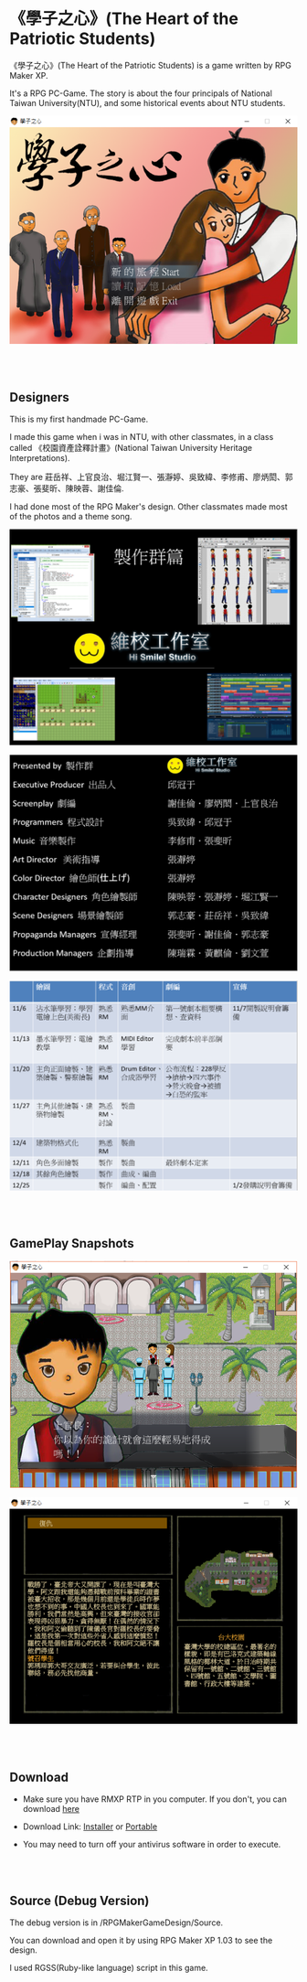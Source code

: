 # 《學子之心》(The Heart of the Patriotic Students)

《學子之心》(The Heart of the Patriotic Students) is a game written by RPG Maker XP.

It's a RPG PC-Game. The story is about the four principals of National Taiwan University(NTU), and some historical events about NTU students.  

![](Images/Snapshot1.png)

<br><br/>

## Designers

This is my first handmade PC-Game.

I made this game when i was in NTU, with other classmates, in a class called 《校園資產詮釋計畫》(National Taiwan University Heritage Interpretations).  

They are 莊岳祥、上官良治、堀江賢一、張瀞婷、吳致緯、李修甫、廖炳閎、郭志豪、張斐昕、陳映蓉、謝佳倫.  

I had done most of the RPG Maker's design. Other classmates made most of the photos and a theme song.  

![](Images/Designers1.png)

![](Images/Designers2.png)

![](Images/Designers3.png)

<br><br/>

## GamePlay Snapshots

![](Images/Snapshot2.png)

![](Images/Snapshot3.png)

<br><br/>

## Download

* Make sure you have RMXP RTP in you computer. If you don't, you can download [here](/Builds/xp_rtp104e.exe) 

* Download Link: [Installer](/Builds/《學子之心》1.01&nbspInstaller.exe) or [Portable](/Builds/《學子之心》1.01&nbspPortable.exe) 

* You may need to turn off your antivirus software in order to execute.

<br><br/>

## Source (Debug Version)

The debug version is in /RPGMakerGameDesign/Source.

You can download and open it by using RPG Maker XP 1.03 to see the design.  

I used RGSS(Ruby-like language) script in this game.  
